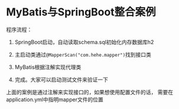 # MyBatis与SpringBoot整合案例

程序流程：

1. SpringBoot启动，自动读取schema.sql初始化内存数据库h2

2. 主启动类通过`@MapperScan("com.hehe.mapper")`找到接口类

3. MyBatis根据注解实现代理类

4. 完成。大家可以启动测试文件来验证一下


上面的案例是通过注解来实现接口的，如果想使用配置文件的话，
需要在application.yml中指明mapper文件的位置